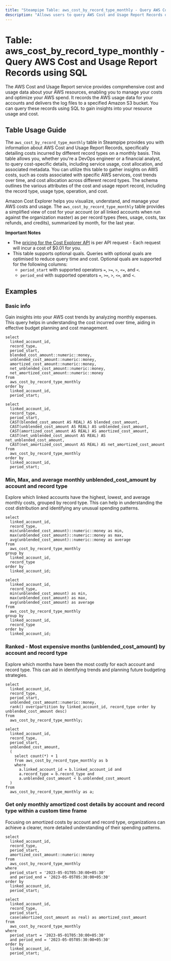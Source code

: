 ```yaml
---
title: "Steampipe Table: aws_cost_by_record_type_monthly - Query AWS Cost and Usage Report Records using SQL"
description: "Allows users to query AWS Cost and Usage Report Records on a monthly basis."
---
```


# Table: aws_cost_by_record_type_monthly - Query AWS Cost and Usage Report Records using SQL

The AWS Cost and Usage Report service provides comprehensive cost and usage data about your AWS resources, enabling you to manage your costs and optimize your AWS spend. It records the AWS usage data for your accounts and delivers the log files to a specified Amazon S3 bucket. You can query these records using SQL to gain insights into your resource usage and cost.

## Table Usage Guide

The `aws_cost_by_record_type_monthly` table in Steampipe provides you with information about AWS Cost and Usage Report Records, specifically detailing costs incurred by different record types on a monthly basis. This table allows you, whether you're a DevOps engineer or a financial analyst, to query cost-specific details, including service usage, cost allocation, and associated metadata. You can utilize this table to gather insights on AWS costs, such as costs associated with specific AWS services, cost trends over time, and cost allocation across different record types. The schema outlines the various attributes of the cost and usage report record, including the record type, usage type, operation, and cost.

Amazon Cost Explorer helps you visualize, understand, and manage your AWS costs and usage.  The `aws_cost_by_record_type_monthly` table provides a simplified view of cost for your account (or all linked accounts when run against the organization master) as per record types (fees, usage, costs, tax refunds, and credits), summarized by month, for the last year.

**Important Notes**
- The [pricing for the Cost Explorer API](https://aws.amazon.com/aws-cost-management/pricing/) is per API request - Each request will incur a cost of $0.01 for you.
- This table supports optional quals. Queries with optional quals are optimised to reduce query time and cost. Optional quals are supported for the following columns:
  - `period_start` with supported operators `=`, `>=`, `>`, `<=`, and `<`.
  - `period_end` with supported operators `=`, `>=`, `>`, `<=`, and `<`.

## Examples

### Basic info
Gain insights into your AWS cost trends by analyzing monthly expenses. This query helps in understanding the cost incurred over time, aiding in effective budget planning and cost management.

```sql+postgres
select
  linked_account_id,
  record_type,
  period_start,
  blended_cost_amount::numeric::money,
  unblended_cost_amount::numeric::money,
  amortized_cost_amount::numeric::money,
  net_unblended_cost_amount::numeric::money,
  net_amortized_cost_amount::numeric::money
from
  aws_cost_by_record_type_monthly
order by
  linked_account_id,
  period_start;
```

```sql+sqlite
select
  linked_account_id,
  record_type,
  period_start,
  CAST(blended_cost_amount AS REAL) AS blended_cost_amount,
  CAST(unblended_cost_amount AS REAL) AS unblended_cost_amount,
  CAST(amortized_cost_amount AS REAL) AS amortized_cost_amount,
  CAST(net_unblended_cost_amount AS REAL) AS net_unblended_cost_amount,
  CAST(net_amortized_cost_amount AS REAL) AS net_amortized_cost_amount
from
  aws_cost_by_record_type_monthly
order by
  linked_account_id,
  period_start;
```

### Min, Max, and average monthly unblended_cost_amount by account and record type
Explore which linked accounts have the highest, lowest, and average monthly costs, grouped by record type. This can help in understanding the cost distribution and identifying any unusual spending patterns.

```sql+postgres
select
  linked_account_id,
  record_type,
  min(unblended_cost_amount)::numeric::money as min,
  max(unblended_cost_amount)::numeric::money as max,
  avg(unblended_cost_amount)::numeric::money as average
from
  aws_cost_by_record_type_monthly
group by
  linked_account_id,
  record_type
order by
  linked_account_id;
```

```sql+sqlite
select
  linked_account_id,
  record_type,
  min(unblended_cost_amount) as min,
  max(unblended_cost_amount) as max,
  avg(unblended_cost_amount) as average
from
  aws_cost_by_record_type_monthly
group by
  linked_account_id,
  record_type
order by
  linked_account_id;
```

### Ranked - Most expensive months (unblended_cost_amount) by account and record type
Explore which months have been the most costly for each account and record type. This can aid in identifying trends and planning future budgeting strategies.

```sql+postgres
select
  linked_account_id,
  record_type,
  period_start,
  unblended_cost_amount::numeric::money,
  rank() over(partition by linked_account_id, record_type order by unblended_cost_amount desc)
from
  aws_cost_by_record_type_monthly;
```

```sql+sqlite
select
  linked_account_id,
  record_type,
  period_start,
  unblended_cost_amount,
  (
    select count(*) + 1
    from aws_cost_by_record_type_monthly as b
    where
      a.linked_account_id = b.linked_account_id and
      a.record_type = b.record_type and
      a.unblended_cost_amount < b.unblended_cost_amount
  )
from
  aws_cost_by_record_type_monthly as a;
```

### Get only monthly amortized cost details by account and record type within a custom time frame
Focusing on amortized costs by account and record type, organizations can achieve a clearer, more detailed understanding of their spending patterns.

```sql+postgres
select
  linked_account_id,
  record_type,
  period_start,
  amortized_cost_amount::numeric::money
from
  aws_cost_by_record_type_monthly
where
  period_start = '2023-05-01T05:30:00+05:30'
  and period_end = '2023-05-05T05:30:00+05:30'
order by
  linked_account_id,
  period_start;
```

```sql+sqlite
select
  linked_account_id,
  record_type,
  period_start,
  case(amortized_cost_amount as real) as amortized_cost_amount
from
  aws_cost_by_record_type_monthly
where
  period_start = '2023-05-01T05:30:00+05:30'
  and period_end = '2023-05-05T05:30:00+05:30'
order by
  linked_account_id,
  period_start;
```